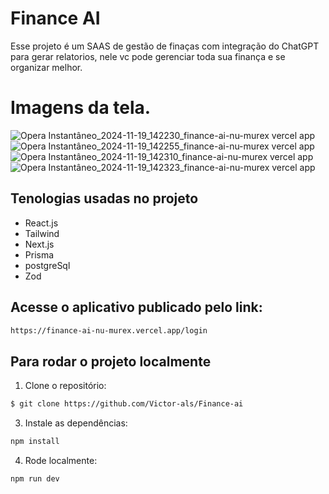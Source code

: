 # Finance AI

Esse projeto é um SAAS de gestão de finaças com integração do ChatGPT para gerar relatorios, nele vc pode gerenciar toda sua finança e se organizar melhor. 

# Imagens da tela.
![Opera Instantâneo_2024-11-19_142230_finance-ai-nu-murex vercel app](https://github.com/user-attachments/assets/bbfc9254-1e61-4b2e-8a8f-a213c1d11a4c)
![Opera Instantâneo_2024-11-19_142255_finance-ai-nu-murex vercel app](https://github.com/user-attachments/assets/c9ed3a04-a002-4de5-a855-0333978180dd)
![Opera Instantâneo_2024-11-19_142310_finance-ai-nu-murex vercel app](https://github.com/user-attachments/assets/41c92db5-d220-470f-a89a-7488c76a31e4)
![Opera Instantâneo_2024-11-19_142323_finance-ai-nu-murex vercel app](https://github.com/user-attachments/assets/d830baa4-e2a9-4665-b0cb-7623995c2cad)


## Tenologias usadas no projeto

- React.js
- Tailwind
- Next.js
- Prisma
- postgreSql
- Zod

## Acesse o aplicativo publicado pelo link: 
```sh
https://finance-ai-nu-murex.vercel.app/login
```

## Para rodar o projeto localmente

1. Clone o repositório:

```sh
$ git clone https://github.com/Victor-als/Finance-ai
```

3. Instale as dependências:

```sh
npm install
```

4. Rode localmente:

```sh
npm run dev
```




 
